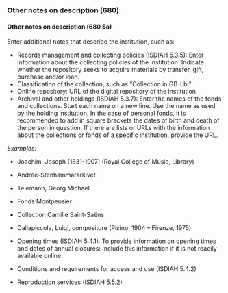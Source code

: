 ### Other notes on description (680)

#### Other notes on description (680 $a)
Enter additional notes that describe the institution, such as:

- Records management and collecting policies (ISDIAH 5.3.5): Enter information about the collecting policies of the
  institution. Indicate whether the repository seeks to acquire materials by transfer, gift, purchase and/or loan.
- Classification of the collection, such as "Collection in GB-Lbl"
- Online repository: URL of the digital repository of the institution
- Archival and other holdings (ISDIAH 5.3.7): Enter the names of the fonds and collections. Start each name on a new
  line. Use the name as used by the holding institution. In the case of personal fonds, it is recommended to add in
  square brackets the dates of birth and death of the person in question. If there are lists or URLs with the information about
  the collections or fonds of a specific institution, provide the URL.

_Examples:_  
 - Joachim, Joseph (1831-1907) (Royal College of Music, Library)  
 - Andrée-Stenhammararkivet  
 - Telemann, Georg Michael  
 - Fonds Montpensier  
 - Collection Camille Saint-Saëns  
 - Dallapiccola, Luigi, compositore (Pisino, 1904 – Firenze, 1975)

- Opening times (ISDIAH 5.4.1): To provide information on opening times and dates of annual closures: Include this
  information if it is not readily available online.
- Conditions and requirements for access and use (ISDIAH 5.4.2)
- Reproduction services (ISDIAH 5.5.2)
